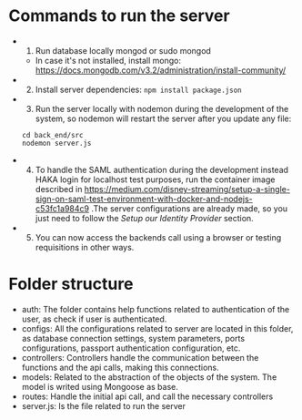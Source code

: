 # Commands to run the server

* 1) Run database locally
    mongod or sudo mongod
    * In case it's not installed, install mongo: https://docs.mongodb.com/v3.2/administration/install-community/


* 2) Install server dependencies:
    ```npm install package.json```


* 3) Run the server locally with nodemon during the development of the system, so nodemon will restart the server after you update any file:
    ```
    cd back_end/src
    nodemon server.js
    ```

* 4) To handle the SAML authentication during the development instead HAKA login for localhost test purposes, run the container image described in https://medium.com/disney-streaming/setup-a-single-sign-on-saml-test-environment-with-docker-and-nodejs-c53fc1a984c9 .The server configurations are already made, so you just need to follow the *Setup our Identity Provider* section.


* 5) You can now access the backends call using a browser or testing requisitions in other ways.

# Folder structure
 
 - auth: The folder contains help functions related to authentication of the user, as check if user is authenticated.
 - configs: All the configurations related to server are located in this folder, as database connection settings, system parameters, ports configurations, passport authentication configuration, etc.
 - controllers: Controllers handle the communication between the functions and the api calls, making this connections.
 - models: Related to the abstraction of the objects of the system. The model is writed using Mongoose as base.
 - routes: Handle the initial api call, and call the necessary controllers
 - server.js: Is the file related to run the server 
